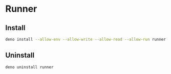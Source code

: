 # Runner

## Install

```sh
deno install --allow-env --allow-write --allow-read --allow-run runner.ts
```

## Uninstall

```sh
deno uninstall runner
```